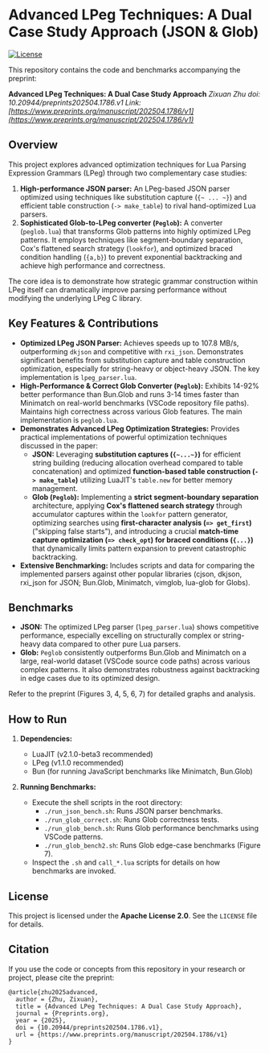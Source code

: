 # Advanced LPeg Techniques: A Dual Case Study Approach (JSON & Glob)

[![License](https://img.shields.io/badge/License-Apache_2.0-blue.svg)](https://opensource.org/licenses/Apache-2.0)

This repository contains the code and benchmarks accompanying the preprint:

**Advanced LPeg Techniques: A Dual Case Study Approach**
*Zixuan Zhu*
*doi: 10.20944/preprints202504.1786.v1*
*Link: [https://www.preprints.org/manuscript/202504.1786/v1](https://www.preprints.org/manuscript/202504.1786/v1)*

## Overview

This project explores advanced optimization techniques for Lua Parsing Expression Grammars (LPeg) through two complementary case studies:

1.  **High-performance JSON parser:** An LPeg-based JSON parser optimized using techniques like substitution capture (`{~ ... ~}`) and efficient table construction (`-> make_table`) to rival hand-optimized Lua parsers.
2.  **Sophisticated Glob-to-LPeg converter (`Peglob`):** A converter (`peglob.lua`) that transforms Glob patterns into highly optimized LPeg patterns. It employs techniques like segment-boundary separation, Cox's flattened search strategy (`lookfor`), and optimized braced condition handling (`{a,b}`) to prevent exponential backtracking and achieve high performance and correctness.

The core idea is to demonstrate how strategic grammar construction within LPeg itself can dramatically improve parsing performance without modifying the underlying LPeg C library.

## Key Features & Contributions

*   **Optimized LPeg JSON Parser:** Achieves speeds up to 107.8 MB/s, outperforming `dkjson` and competitive with `rxi_json`. Demonstrates significant benefits from substitution capture and table construction optimization, especially for string-heavy or object-heavy JSON. The key implementation is `lpeg_parser.lua`.
*   **High-Performance & Correct Glob Converter (`Peglob`):** Exhibits 14-92% better performance than Bun.Glob and runs 3-14 times faster than Minimatch on real-world benchmarks (VSCode repository file paths). Maintains high correctness across various Glob features. The main implementation is `peglob.lua`.
*   **Demonstrates Advanced LPeg Optimization Strategies:** Provides practical implementations of powerful optimization techniques discussed in the paper:
    *   **JSON:** Leveraging **substitution captures (`{~...~}`)** for efficient string building (reducing allocation overhead compared to table concatenation) and optimized **function-based table construction (`-> make_table`)** utilizing LuaJIT's `table.new` for better memory management.
    *   **Glob (`Peglob`):** Implementing a **strict segment-boundary separation** architecture, applying **Cox's flattened search strategy** through accumulator captures within the `lookfor` pattern generator, optimizing searches using **first-character analysis (`=> get_first`)** ("skipping false starts"), and introducing a crucial **match-time capture optimization (`=> check_opt`) for braced conditions (`{...}`)** that dynamically limits pattern expansion to prevent catastrophic backtracking.
*   **Extensive Benchmarking:** Includes scripts and data for comparing the implemented parsers against other popular libraries (cjson, dkjson, rxi_json for JSON; Bun.Glob, Minimatch, vimglob, lua-glob for Globs).

## Benchmarks

*   **JSON:** The optimized LPeg parser (`lpeg_parser.lua`) shows competitive performance, especially excelling on structurally complex or string-heavy data compared to other pure Lua parsers.
*   **Glob:** `Peglob` consistently outperforms Bun.Glob and Minimatch on a large, real-world dataset (VSCode source code paths) across various complex patterns. It also demonstrates robustness against backtracking in edge cases due to its optimized design.

Refer to the preprint (Figures 3, 4, 5, 6, 7) for detailed graphs and analysis.

## How to Run

1.  **Dependencies:**
    *   LuaJIT (v2.1.0-beta3 recommended)
    *   LPeg (v1.1.0 recommended)
    *   Bun (for running JavaScript benchmarks like Minimatch, Bun.Glob)

2.  **Running Benchmarks:**
    *   Execute the shell scripts in the root directory:
        *   `./run_json_bench.sh`: Runs JSON parser benchmarks.
        *   `./run_glob_correct.sh`: Runs Glob correctness tests.
        *   `./run_glob_bench.sh`: Runs Glob performance benchmarks using VSCode patterns.
        *   `./run_glob_bench2.sh`: Runs Glob edge-case benchmarks (Figure 7).
    *   Inspect the `.sh` and `call_*.lua` scripts for details on how benchmarks are invoked.

## License

This project is licensed under the **Apache License 2.0**. See the `LICENSE` file for details.

## Citation

If you use the code or concepts from this repository in your research or project, please cite the preprint:

```
@article{zhu2025advanced,
  author = {Zhu, Zixuan},
  title = {Advanced LPeg Techniques: A Dual Case Study Approach},
  journal = {Preprints.org},
  year = {2025},
  doi = {10.20944/preprints202504.1786.v1},
  url = {https://www.preprints.org/manuscript/202504.1786/v1}
}
```
